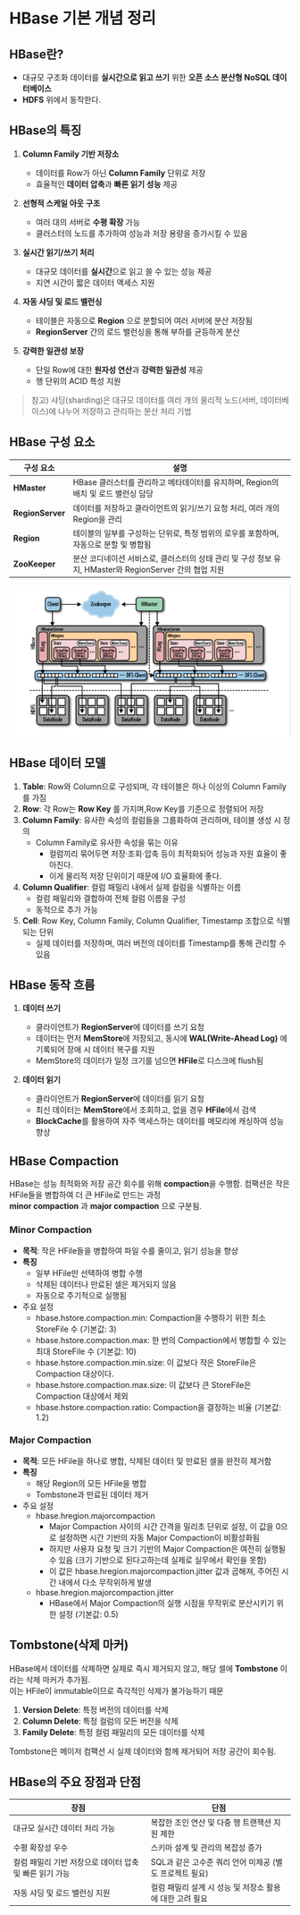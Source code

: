 # HBase 기본 개념 정리

## HBase란?
- 대규모 구조화 데이터를 **실시간으로 읽고 쓰기** 위한 **오픈 소스 분산형 NoSQL 데이터베이스**  
- **HDFS** 위에서 동작한다.

## HBase의 특징
1. **Column Family 기반 저장소**  
   - 데이터를 Row가 아닌 **Column Family** 단위로 저장  
   - 효율적인 **데이터 압축**과 **빠른 읽기 성능** 제공

2. **선형적 스케일 아웃 구조**  
   - 여러 대의 서버로 **수평 확장** 가능  
   - 클러스터의 노드를 추가하여 성능과 저장 용량을 증가시킬 수 있음

3. **실시간 읽기/쓰기 처리**  
   - 대규모 데이터를 **실시간**으로 읽고 쓸 수 있는 성능 제공  
   - 지연 시간이 짧은 데이터 액세스 지원

4. **자동 샤딩 및 로드 밸런싱**  
   - 테이블은 자동으로 **Region** 으로 분할되어 여러 서버에 분산 저장됨  
   - **RegionServer** 간의 로드 밸런싱을 통해 부하를 균등하게 분산

5. **강력한 일관성 보장**  
   - 단일 Row에 대한 **원자성 연산**과 **강력한 일관성** 제공  
   - 행 단위의 ACID 특성 지원

> 참고)
> 샤딩(sharding)은 대규모 데이터를 여러 개의 물리적 노드(서버, 데이터베이스)에 나누어 저장하고 관리하는 분산 처리 기법

## HBase 구성 요소

| 구성 요소           | 설명                                                                                       |
|--------------------|-------------------------------------------------------------------------------------------|
| **HMaster**         | HBase 클러스터를 관리하고 메타데이터를 유지하며, Region의 배치 및 로드 밸런싱 담당              |
| **RegionServer**    | 데이터를 저장하고 클라이언트의 읽기/쓰기 요청 처리, 여러 개의 Region을 관리                     |
| **Region**          | 테이블의 일부를 구성하는 단위로, 특정 범위의 로우를 포함하며, 자동으로 분할 및 병합됨             |
| **ZooKeeper**       | 분산 코디네이션 서비스로, 클러스터의 상태 관리 및 구성 정보 유지, HMaster와 RegionServer 간의 협업 지원 |

![img.png](images/hbase_structure.png)

## HBase 데이터 모델

1. **Table**: Row와 Column으로 구성되며, 각 테이블은 하나 이상의 Column Family를 가짐  
2. **Row**: 각 Row는 **Row Key** 를 가지며,Row Key를 기준으로 정렬되어 저장
3. **Column Family**: 유사한 속성의 컬럼들을 그룹화하여 관리하며, 테이블 생성 시 정의
   - Column Family로 유사한 속성을 묶는 이유
     - 컬럼끼리 묶어두면 저장·조회·압축 등이 최적화되어 성능과 자원 효율이 좋아진다. 
     - 이게 물리적 저장 단위이기 때문에 I/O 효율화에 좋다.
4. **Column Qualifier**: 컬럼 패밀리 내에서 실제 컬럼을 식별하는 이름  
   - 컬럼 패밀리와 결합하여 전체 컬럼 이름을 구성
   - 동적으로 추가 가능  
5. **Cell**: Row Key, Column Family, Column Qualifier, Timestamp 조합으로 식별되는 단위  
   - 실제 데이터를 저장하며, 여러 버전의 데이터를 Timestamp를 통해 관리할 수 있음  

## HBase 동작 흐름

1. **데이터 쓰기**  
   - 클라이언트가 **RegionServer**에 데이터를 쓰기 요청  
   - 데이터는 먼저 **MemStore**에 저장되고, 동시에 **WAL(Write-Ahead Log)** 에 기록되어 장애 시 데이터 복구를 지원  
   - MemStore의 데이터가 일정 크기를 넘으면 **HFile**로 디스크에 flush됨

2. **데이터 읽기**  
   - 클라이언트가 **RegionServer**에 데이터를 읽기 요청  
   - 최신 데이터는 **MemStore**에서 조회하고, 없을 경우 **HFile**에서 검색  
   - **BlockCache**를 활용하여 자주 액세스하는 데이터를 메모리에 캐싱하여 성능 향상
   
## HBase Compaction

HBase는 성능 최적화와 저장 공간 회수를 위해 **compaction**을 수행함. 컴팩션은 작은 HFile들을 병합하여 더 큰 HFile로 만드는 과정<br>
**minor compaction** 과 **major compaction** 으로 구분됨.

### Minor Compaction

- **목적**: 작은 HFile들을 병합하여 파일 수를 줄이고, 읽기 성능을 향상
- **특징**
  - 일부 HFile만 선택하여 병합 수행
  - 삭제된 데이터나 만료된 셀은 제거되지 않음
  - 자동으로 주기적으로 실행됨
- 주요 설정
  - hbase.hstore.compaction.min: Compaction을 수행하기 위한 최소 StoreFile 수 (기본값: 3)
  - hbase.hstore.compaction.max: 한 번의 Compaction에서 병합할 수 있는 최대 StoreFile 수 (기본값: 10)
  - hbase.hstore.compaction.min.size: 이 값보다 작은 StoreFile은 Compaction 대상이다.
  - hbase.hstore.compaction.max.size: 이 값보다 큰 StoreFile은 Compaction 대상에서 제외
  - hbase.hstore.compaction.ratio: Compaction을 결정하는 비율 (기본값: 1.2)

### Major Compaction

- **목적**: 모든 HFile을 하나로 병합, 삭제된 데이터 및 만료된 셀을 완전히 제거함
- **특징**
  - 해당 Region의 모든 HFile을 병합
  - Tombstone과 만료된 데이터 제거
- 주요 설정  
  - hbase.hregion.majorcompaction
    - Major Compaction 사이의 시간 간격을 밀리초 단위로 설정, 이 값을 0으로 설정하면 시간 기반의 자동 Major Compaction이 비활성화됨 
    - 하지만 사용자 요청 및 크기 기반의 Major Compaction은 여전히 실행될 수 있음 (크기 기반으로 된다고하는데 실제로 실무에서 확인을 못함)
    - 이 값은 hbase.hregion.majorcompaction.jitter 값과 곱해져, 주어진 시간 내에서 다소 무작위하게 발생
  - hbase.hregion.majorcompaction.jitter
    - HBase에서 Major Compaction의 실행 시점을 무작위로 분산시키기 위한 설정 (기본값: 0.5) 
    
## Tombstone(삭제 마커)
HBase에서 데이터를 삭제하면 실제로 즉시 제거되지 않고, 해당 셀에 **Tombstone** 이라는 삭제 마커가 추가됨. <br>
이는 HFile이 immutable이므로 즉각적인 삭제가 불가능하기 때문

1. **Version Delete**: 특정 버전의 데이터를 삭제
2. **Column Delete**: 특정 컬럼의 모든 버전을 삭제
3. **Family Delete**: 특정 컬럼 패밀리의 모든 데이터를 삭제

Tombstone은 메이저 컴팩션 시 실제 데이터와 함께 제거되어 저장 공간이 회수됨.

## HBase의 주요 장점과 단점

| 장점                                       | 단점                                                    |
|------------------------------------------|--------------------------------------------------------|
| 대규모 실시간 데이터 처리 가능                | 복잡한 조인 연산 및 다중 행 트랜잭션 지원 제한               |
| 수평 확장성 우수                            | 스키마 설계 및 관리의 복잡성 증가                           |
| 컬럼 패밀리 기반 저장으로 데이터 압축 및 빠른 읽기 가능 | SQL과 같은 고수준 쿼리 언어 미제공 (별도 프로젝트 필요)        |
| 자동 샤딩 및 로드 밸런싱 지원                 | 컬럼 패밀리 설계 시 성능 및 저장소 활용에 대한 고려 필요       |
